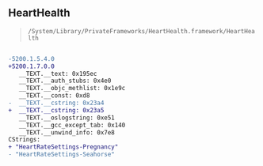 ## HeartHealth

> `/System/Library/PrivateFrameworks/HeartHealth.framework/HeartHealth`

```diff

-5200.1.5.4.0
+5200.1.7.0.0
   __TEXT.__text: 0x195ec
   __TEXT.__auth_stubs: 0x4e0
   __TEXT.__objc_methlist: 0x1e9c
   __TEXT.__const: 0xd8
-  __TEXT.__cstring: 0x23a4
+  __TEXT.__cstring: 0x23a5
   __TEXT.__oslogstring: 0xe51
   __TEXT.__gcc_except_tab: 0x140
   __TEXT.__unwind_info: 0x7e8
CStrings:
+ "HeartRateSettings-Pregnancy"
- "HeartRateSettings-Seahorse"

```

